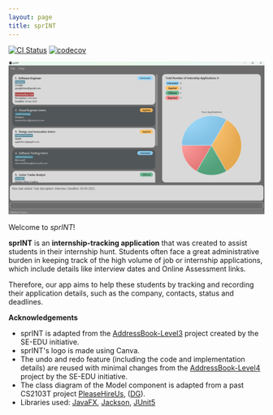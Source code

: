 ```yaml
---
layout: page
title: sprINT
---
```


[![CI Status](https://github.com/se-edu/addressbook-level3/workflows/Java%20CI/badge.svg)](https://github.com/AY2223S2-CS2103T-T13-3/tp/actions)
[![codecov](https://codecov.io/gh/se-edu/addressbook-level3/branch/master/graph/badge.svg)](https://codecov.io/gh/AY2223S2-CS2103T-T13-3/tp)

![Ui](images/Ui.png)

Welcome to *sprINT*!

**sprINT** is an **internship-tracking application** that was created to assist students in their internship hunt. Students often face a great administrative burden in keeping track of the high volume of job or internship applications, which include details like interview dates and Online Assessment links.

Therefore, our app aims to help these students by tracking and recording their application details, such as the company, contacts, status and deadlines.


**Acknowledgements**

* sprINT is adapted from the [AddressBook-Level3](https://se-education.org/addressbook-level3/)
  project created by the SE-EDU initiative.
* sprINT's logo is made using Canva.
* The undo and redo feature (including the code and implementation details) are reused with minimal changes from the
  [AddressBook-Level4](https://github.com/se-edu/addressbook-level4) project by the SE-EDU initiative.
* The class diagram of the Model component is adapted from a past CS2103T project
  [PleaseHireUs](https://ay2223s1-cs2103t-w17-4.github.io/tp/), ([DG](https://ay2223s1-cs2103t-w17-4.github.io/tp/DeveloperGuide.html)).
* Libraries used: [JavaFX](https://openjfx.io/), [Jackson](https://github.com/FasterXML/jackson), [JUnit5](https://github.com/junit-team/junit5)
